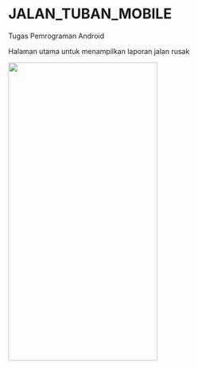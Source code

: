# JALAN_TUBAN_MOBILE
 Tugas Pemrograman Android

Halaman utama untuk menampilkan laporan jalan rusak

<img src="https://github.com/azizhehe/jalan_tuban_mobile/blob/main/menu.png" width = 300 height = 600>
